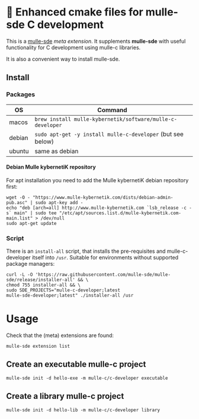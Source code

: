 # 🧢 Enhanced cmake files for mulle-sde C development

This is a [mulle-sde](/mulle-sde/mulle-sde) *meta extension*.
It supplements **mulle-sde** with useful functionality for C development
using mulle-c libraries.

It is also a convenient way to install mulle-sde.


## Install

### Packages

OS      | Command
--------|------------------------------------
macos   | `brew install mulle-kybernetik/software/mulle-c-developer`
debian  | `sudo apt-get -y install mulle-c-developer` (but see below)
ubuntu  | same as debian


#### Debian Mulle kybernetiK repository

For apt installation you need to add the Mulle kybernetiK debian repository
first:

```
wget -O - "https://www.mulle-kybernetik.com/dists/debian-admin-pub.asc" | sudo apt-key add -
echo "deb [arch=all] http://www.mulle-kybernetik.com `lsb_release -c -s` main" | sudo tee "/etc/apt/sources.list.d/mulle-kybernetik.com-main.list" > /dev/null
sudo apt-get update
```


### Script

There is an `install-all` script, that installs the pre-requisites and
mulle-c-developer itself into `/usr`. Suitable for environments without
supported package managers:

```
curl -L -O 'https://raw.githubusercontent.com/mulle-sde/mulle-sde/release/installer-all' && \
chmod 755 installer-all && \
sudo SDE_PROJECTS="mulle-c-developer;latest
mulle-sde-developer;latest" ./installer-all /usr
```


# Usage

Check that the (meta) extensions are found:

```
mulle-sde extension list
```

## Create an executable mulle-c project

```
mulle-sde init -d hello-exe -m mulle-c/c-developer executable
```

## Create a library mulle-c project

```
mulle-sde init -d hello-lib -m mulle-c/c-developer library
```

